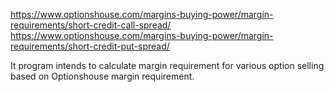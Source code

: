 https://www.optionshouse.com/margins-buying-power/margin-requirements/short-credit-call-spread/
https://www.optionshouse.com/margins-buying-power/margin-requirements/short-credit-put-spread/

It program intends to calculate margin requirement for various option selling based on Optionshouse margin requirement. 
